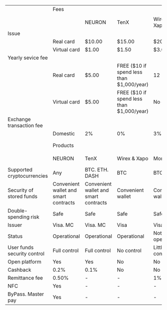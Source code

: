 |                             |                                       |                                       |                                           |                   |                 |
|-----------------------------|---------------------------------------|---------------------------------------|-------------------------------------------|-------------------|-----------------|
|                             | Fees                                  |                                       |                                           |                   |                 |
|                             |                                       |                                       |                                           |                   |                 |
|                             |                                       | NEURON                                | TenX                                      | Wirex & Xapo      | Tocken card     |
| Issue                       |                                       |                                       |                                           |                   |                 |
|                             | Real card                             | $10.00                                | $15.00                                    | $20.00            | -               |
|                             | Virtual card                          | $1.00                                 | $1.50                                     | $3.00             | -               |
| Yearly sevice fee           |                                       |                                       |                                           |                   |                 |
|                             | Real card                             | $5.00                                 | FREE ($10 if spend less than $1,000/year) | 12                | -               |
|                             | Virtual card                          | $5.00                                 | FREE ($10 if spend less than $1,000/year) | No card           | 12              |
| Exchange transaction fee    |                                       |                                       |                                           |                   |                 |
|                             | Domestic                              | 2%                                    | 0%                                        | 3%                | 4.50%           |
|                             |                                       |                                       |                                           |                   |                 |
|                             |                                       |                                       |                                           |                   |                 |
|                             | Products                              |                                       |                                           |                   |                 |
|                             |                                       |                                       |                                           |                   |                 |
|                             | NEURON                                | TenX                                  | Wirex & Xapo                              | Monaco            | Tocken card     |
| Supported cryptocurrencies  | Any                                   | BTC. ETH. DASH                        | BTC                                       | BTC. ETH          | ETH             |
| Security of stored funds    | Convenient wallet and smart contracts | Convenient wallet and smart contracts | Convenient wallet                         | Convenient wallet | Smart contracts |
| Double-spending risk        | Safe                                  | Safe                                  | Safe                                      | Safe              | Risky           |
| Issuer                      | Visa. MC                              | Visa. MC                              | Visa                                      | Visa              | Visa            |
| Status                      | Operational                           | Operational                           | Operational                               | Not operational   | Not operational |
| User funds security control | Full control                          | Full control                          | No control                                | Little control    | Partial control |
| Open platform               | Yes                                   | Yes                                   | No                                        | No                | No              |
| Cashback                    | 0.2%                                  | 0.1%                                  | No                                        | No                | No              |
| Remittance fee              | 0.50%                                 | -                                     | -                                         | 1%                | 1.50%           |
| NFC                         | Yes                                   | -                                     | -                                         | -                 | -               |
| ByPass. Master pay          | Yes                                   | -                                     | -                                         | -                 | -               |